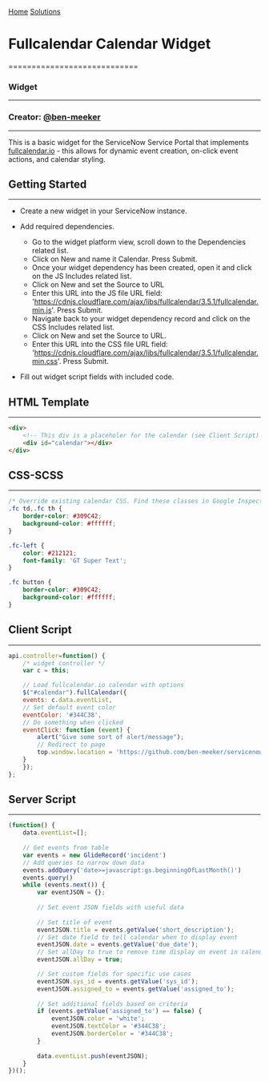 [Home](/) [Solutions](/solutions)

# Fullcalendar Calendar Widget
============================

### Widget
------

### Creator: [@ben-meeker](https://github.com/ben-meeker)
-----------------------------------------------------

This is a basic widget for the ServiceNow Service Portal that implements [fullcalendar.io](https://fullcalendar.io) - this allows for dynamic event creation, on-click event actions, and calendar styling.

## Getting Started
---------------

* Create a new widget in your ServiceNow instance.
* Add required dependencies.

    -  Go to the widget platform view, scroll down to the Dependencies related list.
    -   Click on New and name it Calendar. Press Submit.
    -   Once your widget dependency has been created, open it and click on the JS Includes related list.
    -   Click on New and set the Source to URL
    -   Enter this URL into the JS file URL field: 'https://cdnjs.cloudflare.com/ajax/libs/fullcalendar/3.5.1/fullcalendar.min.js'. Press Submit.
    -   Navigate back to your widget dependency record and click on the CSS Includes related list.
    -   Click on New and set the Source to URL.
    -   Enter this URL into the CSS file URL field: 'https://cdnjs.cloudflare.com/ajax/libs/fullcalendar/3.5.1/fullcalendar.min.css'. Press Submit.

* Fill out widget script fields with included code.
  
## HTML Template
-------------
```html
<div>
    <!-- This div is a placeholer for the calendar (see Client Script) -->
    <div id="calendar"></div>
</div>
```         

  

## CSS-SCSS
--------
```css    
/* Override existing calendar CSS. Find these classes in Google Inspect */
.fc td,.fc th {
    border-color: #309C42;
    background-color: #ffffff;
}

.fc-left {
    color: #212121;
    font-family: 'GT Super Text';
}

.fc button {
    border-color: #309C42;
    background-color: #ffffff;
}
```
  

## Client Script
-------------
```javascript
api.controller=function() {
    /* widget controller */
    var c = this;

    // Load fullcalendar.io calendar with options
    $("#calendar").fullCalendar({
    events: c.data.eventList,
    // Set default event color
    eventColor: '#344C38',
    // Do something when clicked
    eventClick: function (event) {
        alert("Give some sort of alert/message");
        // Redirect to page
        top.window.location = 'https://github.com/ben-meeker/servicenow-calendar-widget';
    }
    });
};
```

## Server Script
-------------
```javascript
(function() {
    data.eventList=[];
    
    // Get events from table
    var events = new GlideRecord('incident')
    // Add queries to narrow down data
    events.addQuery('date>=javascript:gs.beginningOfLastMonth()')
    events.query()
    while (events.next()) {
        var eventJSON = {};
        
        // Set event JSON fields with useful data
    
        // Set title of event
        eventJSON.title = events.getValue('short_description');
        // Set date field to tell calendar when to display event
        eventJSON.date = events.getValue('due_date');
        // Set allDay to true to remove time display on event in calendar
        eventJSON.allDay = true;

        // Set custom fields for specific use cases
        eventJSON.sys_id = events.getValue('sys_id');
        eventJSON.assigned_to = events.getValue('assigned_to');
        
        // Set additional fields based on criteria
        if (events.getValue('assigned_to') == false) {
            eventJSON.color = 'white';
            eventJSON.textColor = '#344C38';
            eventJSON.borderColor = '#344C38';
        }
            
        data.eventList.push(eventJSON);
    }
})();
```